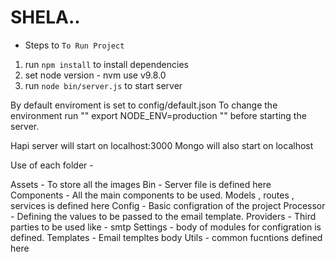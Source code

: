 # SHELA..

* Steps to `To Run Project`

1. run `npm install` to install dependencies
2. set node version - nvm use v9.8.0
3. run `node bin/server.js` to start server

By default enviroment is set to config/default.json
To change the environment run "" export NODE_ENV=production "" before starting the server.

Hapi server will start on localhost:3000
Mongo will also start on localhost

Use of each folder -    

Assets - To store all the images
Bin - Server file is defined here
Components - All the main components to be used. Models , routes , services is defined here
Config - Basic configration of the project
Processor - Defining the values to be passed to the email template.
Providers - Third parties to be used like - smtp
Settings - body of modules for configration is defined.
Templates - Email templtes body
Utils - common fucntions defined here
